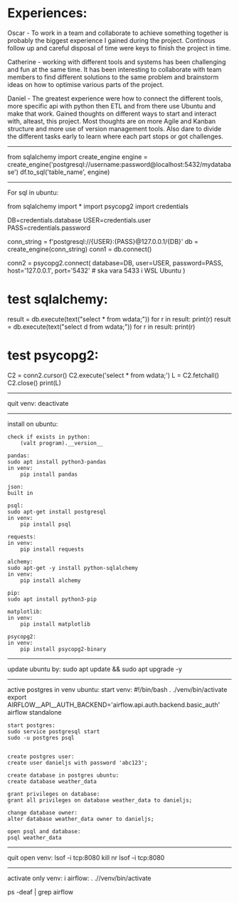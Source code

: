 # Experiences:

Oscar - To work in a team and collaborate to achieve something together is probably the biggest experience I gained during the project.
Continous follow up and careful disposal of time were keys to finish the project in time.

Catherine - working with different tools and systems has been challenging and fun at the same time. It has been interesting to collaborate with team members to find different solutions to the same problem and brainstorm ideas on how to optimise various parts of the project.

Daniel - The greatest experience were how to connect the different tools, more specific api with python then ETL and from there use Ubuntu and make that work. Gained thoughts on different ways to start and interact with, alteast, this project. Most thoughts are on more Agile and Kanban structure and more use of version management tools. Also dare to divide the different tasks early to learn where each part stops or got challenges. 

--------------------------------------------------------------------------------------------------------------------------------------------
from sqlalchemy import create_engine
engine = create_engine('postgresql://username:password@localhost:5432/mydatabase')
df.to_sql('table_name', engine)

-------------------------------------------------------------------------------
For sql in ubuntu:

from sqlalchemy import *
import psycopg2
import credentials

 

DB=credentials.database
USER=credentials.user
PASS=credentials.password

 

conn_string = f'postgresql://{USER}:{PASS}@127.0.0.1/{DB}'
db = create_engine(conn_string)
conn1 = db.connect()

 

conn2 = psycopg2.connect(
   database=DB,
   user=USER, 
   password=PASS,
   host='127.0.0.1', 
   port='5432' # ska vara 5433 i WSL Ubuntu
)

 

# test sqlalchemy:
result = db.execute(text("select * from wdata;"))
for r in result:
    print(r)
result = db.execute(text("select d from wdata;"))
for r in result:
    print(r)

 

# test psycopg2:

 

C2 = conn2.cursor()
C2.execute('select * from wdata;')
L = C2.fetchall()
C2.close()
print(L)


-------------------------------------------------------------------------------
quit venv:
    deactivate

-------------------------------------------------------------------------------

 install on ubuntu:

    check if exists in python:
        (valt program).__version__

    pandas:
    sudo apt install python3-pandas
    in venv:
        pip install pandas

    json:
    built in

    psql:
    sudo apt-get install postgresql
    in venv:
        pip install psql
    
    requests:
    in venv:
        pip install requests

    alchemy:
    sudo apt-get -y install python-sqlalchemy
    in venv:
        pip install alchemy

    pip:
    sudo apt install python3-pip

    matplotlib:
    in venv:
        pip install matplotlib

    psycopg2:
    in venv:
        pip install psycopg2-binary



-------------------------------------------------------------------------------

update ubuntu by:
sudo apt update && sudo apt upgrade -y

-------------------------------------------------------------------------------

active postgres in venv ubuntu:
    start venv:
        #!/bin/bash
    . ./venv/bin/activate
    export AIRFLOW__API__AUTH_BACKEND='airflow.api.auth.backend.basic_auth'
    airflow standalone

    start postgres:
    sudo service postgresql start
    sudo -u postgres psql


    create postgres user:
    create user danieljs with password 'abc123';

    create database in postgres ubuntu:
    create database weather_data

    grant privileges on database:
    grant all privileges on database weather_data to danieljs;

    change database owner:
    alter database weather_data owner to danieljs;

    open psql and database:
    psql weather_data



-------------------------------------------------------------------------------

quit open venv:
lsof -i tcp:8080
kill nr
lsof -i tcp:8080


-------------------------------------------------------------------------------
activate only venv:
i airflow:
. .//venv/bin/activate

ps -deaf | grep airflow
